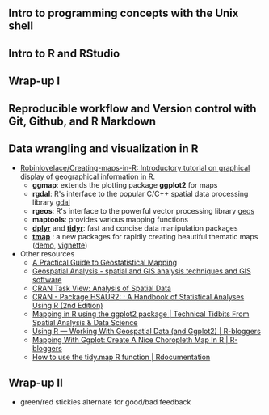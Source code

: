 

## Intro to programming concepts with the Unix shell


## Intro to R and RStudio

## Wrap-up I


## Reproducible workflow and Version control with Git, Github, and R Markdown


## Data wrangling and visualization in R

- [Robinlovelace/Creating-maps-in-R: Introductory tutorial on graphical display of geographical information in R.](https://github.com/Robinlovelace/Creating-maps-in-R)
  - **ggmap**: extends the plotting package **ggplot2** for maps
  - **rgdal**: R's interface to the popular C/C++ spatial data processing library [gdal](http://www.gdal.org/)
  - **rgeos**: R's interface to the powerful vector processing library [geos](http://trac.osgeo.org/geos/)
  - **maptools**: provides various mapping functions
  - [**dplyr**](http://cran.r-project.org/web/packages/dplyr/index.html) and [**tidyr**](http://blog.rstudio.org/2014/07/22/introducing-tidyr/): fast and concise data manipulation packages
  - [**tmap**](https://github.com/mtennekes/tmap)
  : a new packages for rapidly creating beautiful thematic maps ([demo](http://von-tijn.nl/tijn/research/tmap/tmap_demo.html), [vignette](https://cran.r-project.org/web/packages/tmap/vignettes/tmap-nutshell.html))
- Other resources
  - [A Practical Guide to Geostatistical Mapping](http://www.lulu.com/shop/tomislav-hengl/a-practical-guide-to-geostatistical-mapping/ebook/product-17389015.html)
  - [Geospatial Analysis - spatial and GIS analysis techniques and GIS software](http://www.spatialanalysisonline.com/)
  - [CRAN Task View: Analysis of Spatial Data](https://cran.r-project.org/web/views/Spatial.html)
  - [CRAN - Package HSAUR2: : A Handbook of Statistical Analyses Using R (2nd Edition)](https://cran.r-project.org/web/packages/HSAUR2/)
  - [Mapping in R using the ggplot2 package | Technical Tidbits From Spatial Analysis & Data Science](http://zevross.com/blog/2014/07/16/mapping-in-r-using-the-ggplot2-package/)
  - [Using R — Working With Geospatial Data (and Ggplot2) | R-bloggers](http://www.r-bloggers.com/using-r-working-with-geospatial-data-and-ggplot2/)
  - [Mapping With Ggplot: Create A Nice Choropleth Map In R | R-bloggers](http://www.r-bloggers.com/mapping-with-ggplot-create-a-nice-choropleth-map-in-r/)
  - [How to use the tidy.map R function | Rdocumentation](http://www.rdocumentation.org/packages/broom/functions/tidy.map)


## Wrap-up II

- green/red stickies alternate for good/bad feedback
